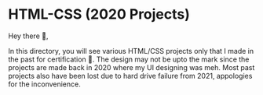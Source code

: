 # HTML-CSS (2020 Projects)

Hey there 👋,

In this directory, you will see various HTML/CSS projects only that I made in the past for certification 🙂. The design may not be upto the mark since the projects are made back in 2020 where my UI designing was meh. Most past projects also have been lost due to hard drive failure from 2021, appologies for the inconvenience.

